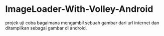 # ImageLoader-With-Volley-Android
projek uji coba bagaimana mengambil sebuah gambar dari url internet dan ditampilkan sebagai gambar di android. 
